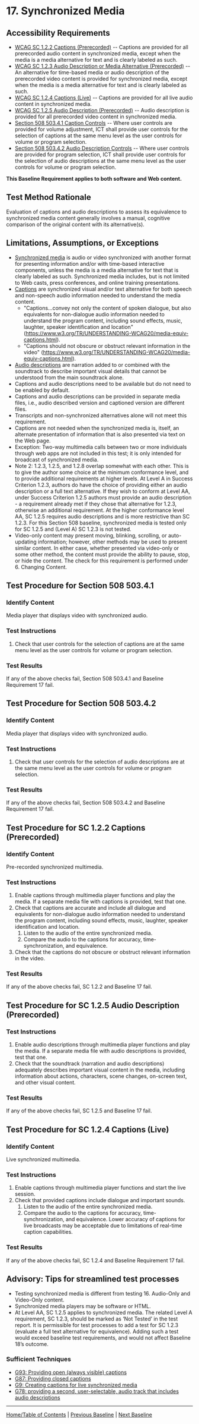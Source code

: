 # 17. Synchronized Media 
## Accessibility Requirements
* [WCAG SC 1.2.2 Captions (Prerecorded)](https://www.w3.org/TR/UNDERSTANDING-WCAG20/media-equiv-captions.html) -- Captions are provided for all prerecorded audio content in synchronized media, except when the media is a media alternative for text and is clearly labeled as such.
* [WCAG SC 1.2.3 Audio Description or Media Alternative (Prerecorded)](https://www.w3.org/TR/UNDERSTANDING-WCAG20/media-equiv-audio-desc.html) -- An alternative for time-based media or audio description of the prerecorded video content is provided for synchronized media, except when the media is a media alternative for text and is clearly labeled as such.
* [WCAG SC 1.2.4 Captions (Live)](https://www.w3.org/TR/UNDERSTANDING-WCAG20/media-equiv-real-time-captions.html) -- Captions are provided for all live audio content in synchronized media.
* [WCAG SC 1.2.5 Audio Description (Prerecorded)](https://www.w3.org/TR/UNDERSTANDING-WCAG20/media-equiv-audio-desc-only.html) -- Audio description is provided for all prerecorded video content in synchronized media.
* [Section 508 503.4.1 Caption Controls](https://www.access-board.gov/guidelines-and-standards/communications-and-it/about-the-ict-refresh/final-rule/text-of-the-standards-and-guidelines#503-applications) -- Where user controls are provided for volume adjustment, ICT shall provide user controls for the selection of captions at the same menu level as the user controls for volume or program selection.
* [Section 508 503.4.2 Audio Description Controls](https://www.access-board.gov/guidelines-and-standards/communications-and-it/about-the-ict-refresh/final-rule/text-of-the-standards-and-guidelines#503-applications) -- Where user controls are provided for program selection, ICT shall provide user controls for the selection of audio descriptions at the same menu level as the user controls for volume or program selection.

**This Baseline Requirement applies to both software and Web content.**

## Test Method Rationale
Evaluation of captions and audio descriptions to assess its equivalence to synchronized media content generally involves a manual, cognitive comparison of the original content with its alternative(s).

## Limitations, Assumptions, or Exceptions
* [Synchronized media](https://www.w3.org/TR/UNDERSTANDING-WCAG20/media-equiv-captions.html#synchronizedmediadef) is audio or video synchronized with another format for presenting information and/or with time-based interactive components, unless the media is a media alternative for text that is clearly labeled as such. Synchronized media includes, but is not limited to Web casts, press conferences, and online training presentations.
* [Captions](https://www.w3.org/TR/UNDERSTANDING-WCAG20/media-equiv-captions.html#captionsdef) are synchronized visual and/or text alternative for both speech and non-speech audio information needed to understand the media content.
    * "Captions...convey not only the content of spoken dialogue, but also equivalents for non-dialogue audio information needed to understand the program content, including sound effects, music, laughter, speaker identification and location" (https://www.w3.org/TR/UNDERSTANDING-WCAG20/media-equiv-captions.html).
    * "Captions should not obscure or obstruct relevant information in the video" (https://www.w3.org/TR/UNDERSTANDING-WCAG20/media-equiv-captions.html).
* [Audio descriptions](https://www.w3.org/TR/UNDERSTANDING-WCAG20/media-equiv-audio-desc-only.html#audiodescdef) are narration added to or combined with the soundtrack to describe important visual details that cannot be understood from the main soundtrack alone.
* Captions and audio descriptions need to be available but do not need to be enabled by default.
* Captions and audio descriptions can be provided in separate media files, i.e., audio described version and captioned version are different files.
* Transcripts and non-synchronized alternatives alone will not meet this requirement.
* Captions are not needed when the synchronized media is, itself, an alternate presentation of information that is also presented via text on the Web page.
* Exception: Two-way multimedia calls between two or more individuals through web apps are not included in this test; it is only intended for broadcast of synchronized media.
* Note 2: 1.2.3, 1.2.5, and 1.2.8 overlap somewhat with each other. This is to give the author some choice at the minimum conformance level, and to provide additional requirements at higher levels. At Level A in Success Criterion 1.2.3, authors do have the choice of providing either an audio description or a full text alternative. If they wish to conform at Level AA, under Success Criterion 1.2.5 authors must provide an audio description - a requirement already met if they chose that alternative for 1.2.3, otherwise an additional requirement. At the higher conformance level AA, SC 1.2.5 requires audio descriptions and is more restrictive than SC 1.2.3. For this Section 508 baseline, synchronized media is tested only for SC 1.2.5 and (Level A) SC 1.2.3 is not tested.
* Video-only content may present moving, blinking, scrolling, or auto-updating information; however, other methods may be used to present similar content. In either case, whether presented via video-only or some other method, the content must provide the ability to pause, stop, or hide the content. The check for this requirement is performed under 6. Changing Content.

## Test Procedure for Section 508 503.4.1
### Identify Content
Media player that displays video with synchronized audio.

### Test Instructions
1. Check that user controls for the selection of captions are at the same menu level as the user controls for volume or program selection. 

### Test Results
If any of the above checks fail, Section 508 503.4.1 and Baseline Requirement 17 fail.

## Test Procedure for Section 508 503.4.2
### Identify Content
Media player that displays video with synchronized audio.

### Test Instructions
1. Check that user controls for the selection of audio descriptions are at the same menu level as the user controls for volume or program selection.

### Test Results
If any of the above checks fail, Section 508 503.4.2 and Baseline Requirement 17 fail.

## Test Procedure for SC 1.2.2 Captions (Prerecorded)
### Identify Content
Pre-recorded synchronized multimedia.

### Test Instructions
1. Enable captions through multimedia player functions and play the media. If a separate media file with captions is provided, test that one.
2. Check that captions are accurate and include all dialogue and equivalents for non-dialogue audio information needed to understand the program content, including sound effects, music, laughter, speaker identification and location.
    1. Listen to the audio of the entire synchronized media.
    1. Compare the audio to the captions for accuracy, time-synchronization, and equivalence.
3. Check that the captions do not obscure or obstruct relevant information in the video.

### Test Results
If any of the above checks fail, SC 1.2.2 and Baseline 17 fail.

## Test Procedure for SC 1.2.5 Audio Description (Prerecorded)
### Test Instructions
1. Enable audio descriptions through multimedia player functions and play the media. If a separate media file with audio descriptions is provided, test that one.
2. Check that the soundtrack (narration and audio descriptions) adequately describes important visual content in the media, including information about actions, characters, scene changes, on-screen text, and other visual content.

### Test Results
If any of the above checks fail, SC 1.2.5 and Baseline 17 fail.

## Test Procedure for SC 1.2.4 Captions (Live)
### Identify Content
Live synchronized multimedia.

### Test Instructions
1. Enable captions through multimedia player functions and start the live session.
2. Check that provided captions include dialogue and important sounds.
    1. Listen to the audio of the entire synchronized media.
    1. Compare the audio to the captions for accuracy, time-synchronization, and equivalence. Lower accuracy of captions for live broadcasts may be acceptable due to limitations of real-time caption capabilities.

### Test Results
If any of the above checks fail, SC 1.2.4 and Baseline Requirement 17 fail.

## Advisory: Tips for streamlined test processes
* Testing synchronized media is different from testing 16. Audio-Only and Video-Only content.
* Synchronized media players may be software or HTML.
* At Level AA, SC 1.2.5 applies to synchronized media. The related Level A requirement, SC 1.2.3, should be marked as ‘Not Tested’ in the test report. It is permissible for test processes to add a test for SC 1.2.3 (evaluate a full text alternative for equivalence). Adding such a test would exceed baseline test requirements, and would not affect Baseline 18’s outcome.

### Sufficient Techniques
* [G93: Providing open (always visible) captions](http://www.w3.org/TR/WCAG20-TECHS/G93.html)
* [G87: Providing closed captions](http://www.w3.org/TR/WCAG20-TECHS/G87.html)
* [G9: Creating captions for live synchronized media](http://www.w3.org/TR/WCAG20-TECHS/G9.html)
* [G78: providing a second, user-selectable, audio track that includes audio descriptions](http://www.w3.org/TR/WCAG20-TECHS/G78.html)

----------------------------------------
[Home/Table of Contents](index.md) | [Previous Baseline](16AudioVideo.md) | [Next Baseline](18Stylesheet.md)
